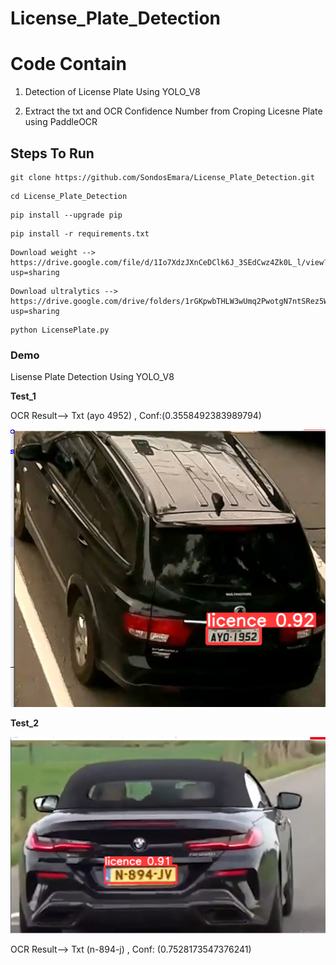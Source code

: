 # License_Plate_Detection

  <h1>Code Contain</h1>
  <p>
    
   1. Detection of License Plate Using YOLO_V8 
    
   2. Extract the txt and OCR Confidence Number  from Croping Licesne Plate using PaddleOCR
      
  </p>


 <h2>Steps To Run</h2>

   <p>
    
    git clone https://github.com/SondosEmara/License_Plate_Detection.git
        
   </p> 

   <p>
    
    cd License_Plate_Detection
        
   </p> 
   <p>
    
    pip install --upgrade pip
        
   </p>
   <p>
    
    pip install -r requirements.txt
        
   </p>

   <p>
    
    Download weight -->  https://drive.google.com/file/d/1Io7XdzJXnCeDClk6J_3SEdCwz4Zk0L_l/view?usp=sharing
        
   </p>

   <p>
    
    Download ultralytics --> https://drive.google.com/drive/folders/1rGKpwbTHLW3wUmq2PwotgN7ntSRez5WI?usp=sharing
        
   </p>
  
   <p>
    
    python LicensePlate.py
        
   </p>


<h3> Demo </h3>
<p>Lisense Plate Detection Using YOLO_V8</p>

  **Test_1**
  <P> OCR Result--> Txt (ayo 4952) , Conf:(0.3558492383989794) </P>
  
  ![](Output_ScreenShot/Test1.PNG)
  
  

   **Test_2**
   
  ![](Output_ScreenShot/Test2.PNG)
  
  <P> OCR Result--> Txt  (n-894-j) , Conf: (0.7528173547376241)  </P>























